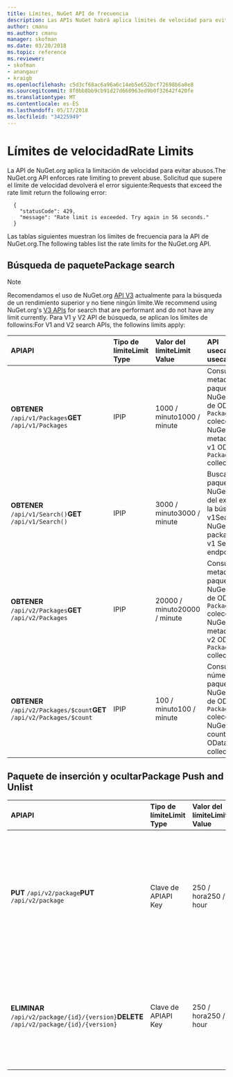 ```yaml
---
title: Límites, NuGet API de frecuencia
description: Las APIs NuGet habrá aplica límites de velocidad para evitar abusos.
author: cmanu
ms.author: cmanu
manager: skofman
ms.date: 03/20/2018
ms.topic: reference
ms.reviewer:
- skofman
- anangaur
- kraigb
ms.openlocfilehash: c5d3cf68ac6a96a6c14eb5e652bcf72698b6a8e8
ms.sourcegitcommit: 8f0bb8bb9cb91d27d660963ed9b0f32642f420fe
ms.translationtype: MT
ms.contentlocale: es-ES
ms.lasthandoff: 05/17/2018
ms.locfileid: "34225949"
---
```

# <a name="rate-limits"></a><span data-ttu-id="949c7-103">Límites de velocidad</span><span class="sxs-lookup"><span data-stu-id="949c7-103">Rate Limits</span></span>

<span data-ttu-id="949c7-104">La API de NuGet.org aplica la limitación de velocidad para evitar abusos.</span><span class="sxs-lookup"><span data-stu-id="949c7-104">The NuGet.org API enforces rate limiting to prevent abuse.</span></span> <span data-ttu-id="949c7-105">Solicitud que supere el límite de velocidad devolverá el error siguiente:</span><span class="sxs-lookup"><span data-stu-id="949c7-105">Requests that exceed the rate limit return the following error:</span></span> 

  ~~~
    {
      "statusCode": 429,
      "message": "Rate limit is exceeded. Try again in 56 seconds."
    }
  ~~~

<span data-ttu-id="949c7-106">Las tablas siguientes muestran los límites de frecuencia para la API de NuGet.org.</span><span class="sxs-lookup"><span data-stu-id="949c7-106">The following tables list the rate limits for the NuGet.org API.</span></span>

## <a name="package-search"></a><span data-ttu-id="949c7-107">Búsqueda de paquete</span><span class="sxs-lookup"><span data-stu-id="949c7-107">Package search</span></span>

> [!Note]
> <span data-ttu-id="949c7-108">Recomendamos el uso de NuGet.org [API V3](https://docs.microsoft.com/nuget/api/search-query-service-resource) actualmente para la búsqueda de un rendimiento superior y no tiene ningún límite.</span><span class="sxs-lookup"><span data-stu-id="949c7-108">We recommend using NuGet.org's [V3 APIs](https://docs.microsoft.com/nuget/api/search-query-service-resource) for search that are performant and do not have any limit currently.</span></span> <span data-ttu-id="949c7-109">Para V1 y V2 API de búsqueda, se aplican los límites de followins:</span><span class="sxs-lookup"><span data-stu-id="949c7-109">For V1 and V2 search APIs, the followins limits apply:</span></span>


| <span data-ttu-id="949c7-110">API</span><span class="sxs-lookup"><span data-stu-id="949c7-110">API</span></span> | <span data-ttu-id="949c7-111">Tipo de límite</span><span class="sxs-lookup"><span data-stu-id="949c7-111">Limit Type</span></span> | <span data-ttu-id="949c7-112">Valor del límite</span><span class="sxs-lookup"><span data-stu-id="949c7-112">Limit Value</span></span> | <span data-ttu-id="949c7-113">API usecase</span><span class="sxs-lookup"><span data-stu-id="949c7-113">API usecase</span></span> |
|:---|:---|:---|:---|
<span data-ttu-id="949c7-114">**OBTENER** `/api/v1/Packages`</span><span class="sxs-lookup"><span data-stu-id="949c7-114">**GET** `/api/v1/Packages`</span></span> | <span data-ttu-id="949c7-115">IP</span><span class="sxs-lookup"><span data-stu-id="949c7-115">IP</span></span> | <span data-ttu-id="949c7-116">1000 / minuto</span><span class="sxs-lookup"><span data-stu-id="949c7-116">1000 / minute</span></span> | <span data-ttu-id="949c7-117">Consultar los metadatos de paquete de NuGet a través de OData v1 `Packages` colección</span><span class="sxs-lookup"><span data-stu-id="949c7-117">Query NuGet package metadata via v1 OData `Packages` collection</span></span> |
<span data-ttu-id="949c7-118">**OBTENER** `/api/v1/Search()`</span><span class="sxs-lookup"><span data-stu-id="949c7-118">**GET** `/api/v1/Search()`</span></span> | <span data-ttu-id="949c7-119">IP</span><span class="sxs-lookup"><span data-stu-id="949c7-119">IP</span></span> | <span data-ttu-id="949c7-120">3000 / minuto</span><span class="sxs-lookup"><span data-stu-id="949c7-120">3000 / minute</span></span> | <span data-ttu-id="949c7-121">Buscar paquetes de NuGet a través del extremo de la búsqueda de v1</span><span class="sxs-lookup"><span data-stu-id="949c7-121">Search for NuGet packages via v1 Search endpoint</span></span> | 
<span data-ttu-id="949c7-122">**OBTENER** `/api/v2/Packages`</span><span class="sxs-lookup"><span data-stu-id="949c7-122">**GET** `/api/v2/Packages`</span></span> | <span data-ttu-id="949c7-123">IP</span><span class="sxs-lookup"><span data-stu-id="949c7-123">IP</span></span> | <span data-ttu-id="949c7-124">20000 / minuto</span><span class="sxs-lookup"><span data-stu-id="949c7-124">20000 / minute</span></span> | <span data-ttu-id="949c7-125">Consultar los metadatos de paquete de NuGet a través de OData v2 `Packages` colección</span><span class="sxs-lookup"><span data-stu-id="949c7-125">Query NuGet package metadata via v2 OData `Packages` collection</span></span> | 
<span data-ttu-id="949c7-126">**OBTENER** `/api/v2/Packages/$count`</span><span class="sxs-lookup"><span data-stu-id="949c7-126">**GET** `/api/v2/Packages/$count`</span></span> | <span data-ttu-id="949c7-127">IP</span><span class="sxs-lookup"><span data-stu-id="949c7-127">IP</span></span> | <span data-ttu-id="949c7-128">100 / minuto</span><span class="sxs-lookup"><span data-stu-id="949c7-128">100 / minute</span></span> | <span data-ttu-id="949c7-129">Consultar el número de paquetes de NuGet a través de OData v2 `Packages` colección</span><span class="sxs-lookup"><span data-stu-id="949c7-129">Query NuGet package count via v2 OData `Packages` collection</span></span> | 

## <a name="package-push-and-unlist"></a><span data-ttu-id="949c7-130">Paquete de inserción y ocultar</span><span class="sxs-lookup"><span data-stu-id="949c7-130">Package Push and Unlist</span></span>

| <span data-ttu-id="949c7-131">API</span><span class="sxs-lookup"><span data-stu-id="949c7-131">API</span></span> | <span data-ttu-id="949c7-132">Tipo de límite</span><span class="sxs-lookup"><span data-stu-id="949c7-132">Limit Type</span></span> | <span data-ttu-id="949c7-133">Valor del límite</span><span class="sxs-lookup"><span data-stu-id="949c7-133">Limit Value</span></span> | <span data-ttu-id="949c7-134">API usecase</span><span class="sxs-lookup"><span data-stu-id="949c7-134">API usecase</span></span> | 
|:---|:---|:---|:--- |
<span data-ttu-id="949c7-135">**PUT** `/api/v2/package`</span><span class="sxs-lookup"><span data-stu-id="949c7-135">**PUT** `/api/v2/package`</span></span> | <span data-ttu-id="949c7-136">Clave de API</span><span class="sxs-lookup"><span data-stu-id="949c7-136">API Key</span></span> | <span data-ttu-id="949c7-137">250 / hora</span><span class="sxs-lookup"><span data-stu-id="949c7-137">250 / hour</span></span> | <span data-ttu-id="949c7-138">Cargar un nuevo paquete de NuGet (versión) a través del extremo de inserción de v2</span><span class="sxs-lookup"><span data-stu-id="949c7-138">Upload a new NuGet package (version) via v2 push endpoint</span></span> 
<span data-ttu-id="949c7-139">**ELIMINAR** `/api/v2/package/{id}/{version}`</span><span class="sxs-lookup"><span data-stu-id="949c7-139">**DELETE** `/api/v2/package/{id}/{version}`</span></span> | <span data-ttu-id="949c7-140">Clave de API</span><span class="sxs-lookup"><span data-stu-id="949c7-140">API Key</span></span> | <span data-ttu-id="949c7-141">250 / hora</span><span class="sxs-lookup"><span data-stu-id="949c7-141">250 / hour</span></span> | <span data-ttu-id="949c7-142">Ocultar un paquete de NuGet (versión) a través del extremo de v2</span><span class="sxs-lookup"><span data-stu-id="949c7-142">Unlist a NuGet package (version) via v2 endpoint</span></span> 

